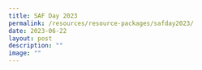 ```yaml
---
title: SAF Day 2023
permalink: /resources/resource-packages/safday2023/
date: 2023-06-22
layout: post
description: ""
image: ""
---
```

